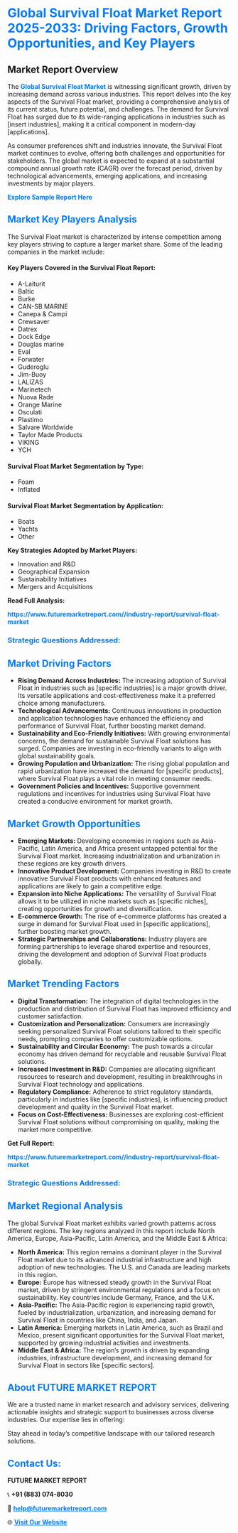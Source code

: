 <h1 style="color: #007BFF;">Global Survival Float Market Report 2025-2033: Driving Factors, Growth Opportunities, and Key Players</h1>

<section id="overview">
<h2>Market Report Overview</h2>
<p>The <a href="https://www.futuremarketreport.com//industry-report/survival-float-market" style="color: #007BFF; text-decoration: none;"><strong>Global Survival Float Market</strong></a> is witnessing significant growth, driven by increasing demand across various industries. This report delves into the key aspects of the Survival Float market, providing a comprehensive analysis of its current status, future potential, and challenges. The demand for Survival Float has surged due to its wide-ranging applications in industries such as [insert industries], making it a critical component in modern-day [applications].</p>
<p>As consumer preferences shift and industries innovate, the Survival Float market continues to evolve, offering both challenges and opportunities for stakeholders. The global market is expected to expand at a substantial compound annual growth rate (CAGR) over the forecast period, driven by technological advancements, emerging applications, and increasing investments by major players.</p>
</section>

<section id="overview">
<p><a href="https://www.futuremarketreport.com//request-sample/reportId=48470" style="color: #007BFF; text-decoration: none;"><strong>Explore Sample Report Here</strong></a></p>
</section>

<section id="key-players">
<h2 style="color: #007BFF;">Market Key Players Analysis</h2>
<p>The Survival Float market is characterized by intense competition among key players striving to capture a larger market share. Some of the leading companies in the market include:</p>
<h4>Key Players Covered in the Survival Float Report:</h4>
<ul><li>A-Laiturit</li><li>Baltic</li><li>Burke</li><li>CAN-SB MARINE</li><li>Canepa &amp; Campi</li><li>Crewsaver</li><li>Datrex</li><li>Dock Edge</li><li>Douglas marine</li><li>Eval</li><li>Forwater</li><li>Guderoglu</li><li>Jim-Buoy</li><li>LALIZAS</li><li>Marinetech</li><li>Nuova Rade</li><li>Orange Marine</li><li>Osculati</li><li>Plastimo</li><li>Salvare Worldwide</li><li>Taylor Made Products</li><li>VIKING</li><li>YCH</li></ul>
<h4>Survival Float Market Segmentation by Type:</h4>
<ul><li>Foam</li><li>Inflated</li></ul>

<h4>Survival Float Market Segmentation by Application:</h4>
<ul><li>Boats</li><li>Yachts</li><li>Other</li></ul>
<p><strong>Key Strategies Adopted by Market Players:</strong></p>
<ul>
<li>Innovation and R&D</li>
<li>Geographical Expansion</li>
<li>Sustainability Initiatives</li>
<li>Mergers and Acquisitions</li>
</ul>
</section>

<section>
<p><strong>Read Full Analysis: </strong></p><a href="https://www.futuremarketreport.com//industry-report/survival-float-market" style="color: #007BFF; text-decoration: none;"><strong>https://www.futuremarketreport.com//industry-report/survival-float-market</strong></a>
<h3 style="color: #007BFF;">Strategic Questions Addressed:</h3>
</section>

<section id="driving-factors">
<h2 style="color: #007BFF;">Market Driving Factors</h2>
<ul>
<li><strong>Rising Demand Across Industries:</strong> The increasing adoption of Survival Float in industries such as [specific industries] is a major growth driver. Its versatile applications and cost-effectiveness make it a preferred choice among manufacturers.</li>
<li><strong>Technological Advancements:</strong> Continuous innovations in production and application technologies have enhanced the efficiency and performance of Survival Float, further boosting market demand.</li>
<li><strong>Sustainability and Eco-Friendly Initiatives:</strong> With growing environmental concerns, the demand for sustainable Survival Float solutions has surged. Companies are investing in eco-friendly variants to align with global sustainability goals.</li>
<li><strong>Growing Population and Urbanization:</strong> The rising global population and rapid urbanization have increased the demand for [specific products], where Survival Float plays a vital role in meeting consumer needs.</li>
<li><strong>Government Policies and Incentives:</strong> Supportive government regulations and incentives for industries using Survival Float have created a conducive environment for market growth.</li>
</ul>
</section>

<section id="growth-opportunities">
<h2 style="color: #007BFF;">Market Growth Opportunities</h2>
<ul>
<li><strong>Emerging Markets:</strong> Developing economies in regions such as Asia-Pacific, Latin America, and Africa present untapped potential for the Survival Float market. Increasing industrialization and urbanization in these regions are key growth drivers.</li>
<li><strong>Innovative Product Development:</strong> Companies investing in R&D to create innovative Survival Float products with enhanced features and applications are likely to gain a competitive edge.</li>
<li><strong>Expansion into Niche Applications:</strong> The versatility of Survival Float allows it to be utilized in niche markets such as [specific niches], creating opportunities for growth and diversification.</li>
<li><strong>E-commerce Growth:</strong> The rise of e-commerce platforms has created a surge in demand for Survival Float used in [specific applications], further boosting market growth.</li>
<li><strong>Strategic Partnerships and Collaborations:</strong> Industry players are forming partnerships to leverage shared expertise and resources, driving the development and adoption of Survival Float products globally.</li>
</ul>
</section>

<section id="trending-factors">
<h2 style="color: #007BFF;">Market Trending Factors</h2>
<ul>
<li><strong>Digital Transformation:</strong> The integration of digital technologies in the production and distribution of Survival Float has improved efficiency and customer satisfaction.</li>
<li><strong>Customization and Personalization:</strong> Consumers are increasingly seeking personalized Survival Float solutions tailored to their specific needs, prompting companies to offer customizable options.</li>
<li><strong>Sustainability and Circular Economy:</strong> The push towards a circular economy has driven demand for recyclable and reusable Survival Float solutions.</li>
<li><strong>Increased Investment in R&D:</strong> Companies are allocating significant resources to research and development, resulting in breakthroughs in Survival Float technology and applications.</li>
<li><strong>Regulatory Compliance:</strong> Adherence to strict regulatory standards, particularly in industries like [specific industries], is influencing product development and quality in the Survival Float market.</li>
<li><strong>Focus on Cost-Effectiveness:</strong> Businesses are exploring cost-efficient Survival Float solutions without compromising on quality, making the market more competitive.</li>
</ul>
</section>

<section>
<p><strong>Get Full Report: </strong></p><a href="https://www.futuremarketreport.com//industry-report/survival-float-market" style="color: #007BFF; text-decoration: none;"><strong>https://www.futuremarketreport.com//industry-report/survival-float-market</strong></a>
<h3 style="color: #007BFF;">Strategic Questions Addressed:</h3>
</section>


<section id="regional-analysis">
<h2 style="color: #007BFF;">Market Regional Analysis</h2>
<p>The global Survival Float market exhibits varied growth patterns across different regions. The key regions analyzed in this report include North America, Europe, Asia-Pacific, Latin America, and the Middle East & Africa:</p>
<ul>
<li><strong>North America:</strong> This region remains a dominant player in the Survival Float market due to its advanced industrial infrastructure and high adoption of new technologies. The U.S. and Canada are leading markets in this region.</li>
<li><strong>Europe:</strong> Europe has witnessed steady growth in the Survival Float market, driven by stringent environmental regulations and a focus on sustainability. Key countries include Germany, France, and the U.K.</li>
<li><strong>Asia-Pacific:</strong> The Asia-Pacific region is experiencing rapid growth, fueled by industrialization, urbanization, and increasing demand for Survival Float in countries like China, India, and Japan.</li>
<li><strong>Latin America:</strong> Emerging markets in Latin America, such as Brazil and Mexico, present significant opportunities for the Survival Float market, supported by growing industrial activities and investments.</li>
<li><strong>Middle East & Africa:</strong> The region’s growth is driven by expanding industries, infrastructure development, and increasing demand for Survival Float in sectors like [specific sectors].</li>
</ul>
</section>

<footer>
<h2 style="color: #007BFF;">About FUTURE MARKET REPORT</h2>
<p>We are a trusted name in market research and advisory services, delivering actionable insights and strategic support to businesses across diverse industries. Our expertise lies in offering:</p>

<p>Stay ahead in today’s competitive landscape with our tailored research solutions.</p>

<h2 style="color: #007BFF;">Contact Us:</h2>
<p><strong>FUTURE MARKET REPORT</strong></p>
<p>📞 <strong>+91 (883) 074-8030</strong></p>
<p>📧 <strong><a href="mailto:help@futuremarketreport.com" style="color: #007BFF;">help@futuremarketreport.com</a></strong></p>
<p>🌐 <strong><a href="https://www.futuremarketreport.com/" style="color: #007BFF;">Visit Our Website</a></strong></p>
</footer>